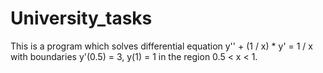 # University_tasks

This is a program which solves differential equation y'' + (1 / x) * y' = 1 / x with boundaries y'(0.5) = 3, y(1) = 1 in the region 0.5 < x < 1.
